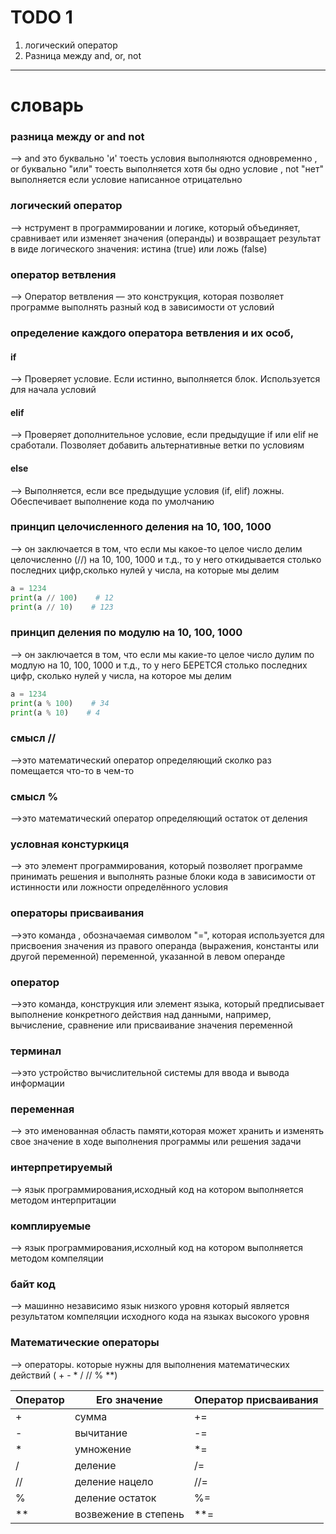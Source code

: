 # TODO 1


1) логический оператор 
2) Разница между and, or, not
-----

# словарь

### разница между or and not
--> and это буквально 'и' тоесть условия выполняются одновременно , or буквально "или" тоесть выполняется хотя бы одно условие , not "нет" выполняется если условие написанное отрицательно

### логический оператор
--> нструмент в программировании и логике, который объединяет, сравнивает или изменяет значения (операнды) и возвращает результат в виде логического значения: истина (true) или ложь (false)  

### оператор ветвления
--> Оператор ветвления — это конструкция, которая позволяет программе выполнять разный код в зависимости от условий

### определение каждого оператора ветвления и их особ,
#### if

--> Проверяет условие. Если истинно, выполняется блок.     Используется для начала условий

#### elif
--> Проверяет дополнительное условие, если предыдущие if или elif не сработали. Позволяет добавить альтернативные ветки по условиям

#### else
--> Выполняется, если все предыдущие условия (if, elif) ложны.
 Обеспечивает выполнение кода по умолчанию
 
### принцип целочисленного деления на 10, 100, 1000 
--> он заключается в том, что если мы какое-то целое число делим целочисленно (//) на 10, 100, 1000 и т.д., то у него откидывается столько последних цифр,сколько нулей у числа, на которые мы делим

```python
a = 1234
print(a // 100)    # 12
print(a // 10)    # 123 
```

### принцип деления по модулю на 10, 100, 1000
--> он заключается в том, что если мы какие-то целое число дулим по модлую на 10, 100, 1000 и т.д., то у него БЕРЕТСЯ столько последних цифр, сколько нулей у числа, на которое мы делим

```python
a = 1234
print(a % 100)    # 34
print(a % 10)    # 4 
```

### смысл //
-->это математический оператор определяющий сколко раз помещается что-то в чем-то

### смысл %
-->это математический оператор определяющий остаток от деления

### условная констуркиця
--> это элемент программирования, который позволяет программе принимать решения и выполнять разные блоки кода в зависимости от истинности или ложности определённого условия

### операторы присваивания
-->это команда , обозначаемая символом "=", которая используется для присвоения значения из правого операнда (выражения, константы или другой переменной) переменной, указанной в левом операнде

### оператор
 -->это команда, конструкция или элемент языка, который предписывает выполнение конкретного действия над данными, например, вычисление, сравнение или присваивание значения переменной

### терминал
-->это устройство вычислительной системы  для ввода и вывода информации

### переменная
--> это именованная область памяти,которая может хранить и изменять свое значение в ходе выполнения программы или решения задачи

### интерпретируемый
--> язык программирования,исходный код на котором выполняется методом интерпритации

### комплируемые  
--> язык программирования,исхолный код на котором выполняется методом компеляции

### байт код  
--> машинно независимо язык низкого уровня который является результатом компеляции исходного кода на языках высокого уровня

### Математические  операторы
--> операторы. которые нужны для выполнения математических действий ( + - * / // % **)


| Оператор | Его значение| Оператор присваивания
|-------------|-------------| -----------------|
|+|сумма| += |
|-|вычитание| -= |
|*|умножение| *= |
|/|деление| /= |
|//|деление нацело| //= |
|%|деление остаток| %= |
|**|возвежение в степень| **= |

